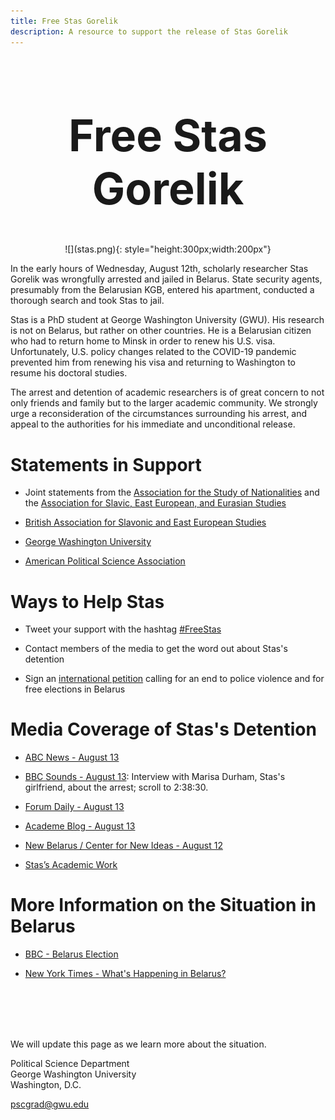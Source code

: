 ```yaml
---
title: Free Stas Gorelik 
description: A resource to support the release of Stas Gorelik 
---
```

<style>
.center {
   text-align: center;
   font-size: 2.5em;
   
}
</style>
<div class="center">


# Free Stas Gorelik

</div>

 <p align="center"> 
![](stas.png){: style="height:300px;width:200px"}
</p>

In the early hours of Wednesday, August 12th, scholarly researcher Stas Gorelik was wrongfully arrested and jailed in Belarus. State security agents, presumably from the Belarusian KGB, entered his apartment, conducted a thorough search and took Stas to jail.

Stas is a PhD student at George Washington University (GWU). His research is not on Belarus, but rather on other countries. He is a Belarusian citizen who had to return home to Minsk in order to renew his U.S. visa. Unfortunately, U.S. policy changes related to the COVID-19 pandemic prevented him from renewing his visa and returning to Washington to resume his doctoral studies. 

The arrest and detention of academic researchers is of great concern to not only friends and family but to the larger academic community. We strongly urge a reconsideration of the circumstances surrounding his arrest, and appeal to the authorities for his immediate and unconditional release.

# Statements in Support

- Joint statements from the [Association for the Study of Nationalities](https://nationalities.org/news-archive/asn-statement-on-detention-of-stas-gorelik) and the [Association for Slavic, East European, and Eurasian Studies](https://www.aseees.org/advocacy/statement-concerning-detention-stas-gorelik)

- [British Association for Slavonic and East European Studies](https://basees.org/news/2020/8/13/basees-statement-on-recent-developments-in-belarus)

- [George Washington University](https://gwtoday.gwu.edu/statement-detention-gw-doctoral-student-stas-gorelik)

- [American Political Science Association](https://www.apsanet.org/Portals/54/Advocacy/Statement%20on%20Detention%20of%20Stas%20Gorelik%20August%202020.pdf?ver=2020-08-14-091935-877)

# Ways to Help Stas

- Tweet your support with the hashtag [#FreeStas](https://twitter.com/hashtag/FreeStas?src=hash)

- Contact members of the media to get the word out about Stas's detention

- Sign an [international petition](https://docs.google.com/forms/d/e/1FAIpQLSctN7fes50oZ70KoelQAYlRde4hn6OwC_plkjgWm1yX3CNwPw/viewform) calling for an end to police violence and for free elections in Belarus

# Media Coverage of Stas's Detention

- [ABC News - August 13](Full_Case_Electronic_Docket_Is_Available)

- [BBC Sounds - August 13](https://www.bbc.co.uk/sounds/play/m000lmyt): Interview with Marisa Durham, Stas's girlfriend, about the arrest; scroll to 2:38:30.

- [Forum Daily - August 13](https://www.forumdaily.com/en/protesty-v-belarusi-7-tysyach-zaderzhannyx-zhenskie-zhivye-cepi-podderzhka-ot-diaspory-ssha/)

- [Academe Blog - August 13](https://academeblog.org/2020/08/13/against-the-detention-of-academic-researcher-stas-gorelik/)

- [New Belarus / Center for New Ideas - August 12](https://newbelarus.vision/gorelik-detained)

- [Stas’s Academic Work](https://politicalscience.columbian.gwu.edu/stas-gorelik)

# More Information on the Situation in Belarus

- [BBC - Belarus Election](https://www.bbc.com/news/world-europe-53760453)

- [New York Times - What's Happening in Belarus?](https://www.nytimes.com/2020/08/13/world/europe/belarus-protests-guide.html)

<br>
<br>
<br>
<br>

We will update this page as we learn more about the situation. 
<br>

Political Science Department <br>
George Washington University <br>
Washington, D.C. <br>

pscgrad@gwu.edu
